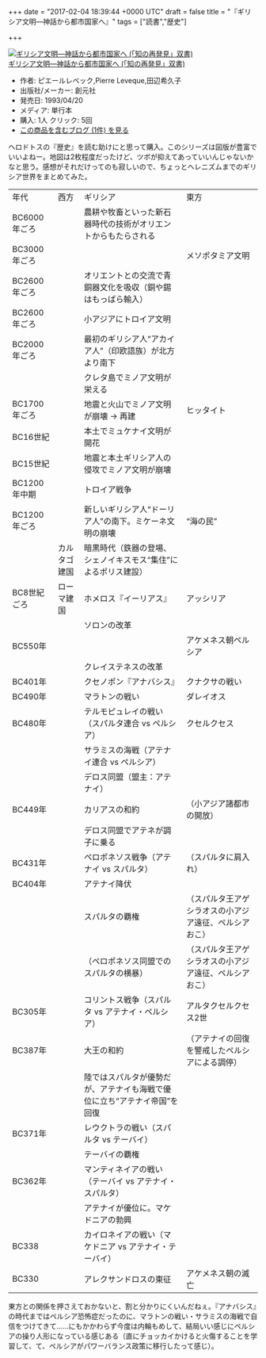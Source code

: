 
+++
date = "2017-02-04 18:39:44 +0000 UTC"
draft = false
title = "『ギリシア文明―神話から都市国家へ』"
tags = ["読書","歴史"]

+++
<div class="hatena-asin-detail"><a href="http://www.amazon.co.jp/exec/obidos/ASIN/4422210688/bestylesnet-22/"><img src="https://images-fe.ssl-images-amazon.com/images/I/616NWj1OdCL._SL160_.jpg" class="hatena-asin-detail-image" alt="ギリシア文明―神話から都市国家へ (「知の再発見」双書)" title="ギリシア文明―神話から都市国家へ (「知の再発見」双書)"/></a><div class="hatena-asin-detail-info"><a href="http://www.amazon.co.jp/exec/obidos/ASIN/4422210688/bestylesnet-22/">ギリシア文明―神話から都市国家へ (「知の再発見」双書)</a><ul><li><span class="hatena-asin-detail-label">作者:</span> ピエールレベック,Pierre Leveque,田辺希久子</li><li><span class="hatena-asin-detail-label">出版社/メーカー:</span> 創元社</li><li><span class="hatena-asin-detail-label">発売日:</span> 1993/04/20</li><li><span class="hatena-asin-detail-label">メディア:</span> 単行本</li><li><span class="hatena-asin-detail-label">購入</span>: 1人 <span class="hatena-asin-detail-label">クリック</span>: 5回</li><li><a href="http://d.hatena.ne.jp/asin/4422210688/bestylesnet-22" target="_blank">この商品を含むブログ (1件) を見る</a></li></ul></div><div class="hatena-asin-detail-foot"></div></div>ヘロドトスの『歴史』を読む助けにと思って購入。このシリーズは図版が豊富でいいよねー。地図は2枚程度だったけど、ツボが抑えてあっていいんじゃないかなと思う。感想がそれだけってのも寂しいので、ちょっとヘレニズムまでのギリシア世界をまとめてみた。

<table>
    <tbody><tr>
    <td>年代</td>
    <td>西方</td>
    <td>ギリシア</td>
    <td>東方</td>
    </tr>
    <tr>
    <td>BC6000年ごろ</td>
    <td></td>
    <td>農耕や牧畜といった新石器時代の技術がオリエントからもたらされる</td>
    <td> </td>
    </tr>
    <tr>
    <td>BC3000年ごろ</td>
    <td></td>
    <td></td>
    <td>メソポタミア文明</td>
    </tr>
    <tr>
    <td>BC2600年ごろ</td>
    <td></td>
    <td>オリエントとの交流で青銅器文化を吸収（銅や錫はもっぱら輸入）</td>
    <td> </td>
    </tr>
    <tr>
    <td>BC2600年ごろ</td>
    <td></td>
    <td>小アジアにトロイア文明</td>
    <td> </td>
    </tr>
    <tr>
    <td>BC2000年ごろ</td>
    <td></td>
    <td>最初のギリシア人“アカイア人”（印欧語族）が北方より南下</td>
    <td> </td>
    </tr>
    <tr>
    <td></td>
    <td></td>
    <td>クレタ島でミノア文明が栄える</td>
    <td> </td>
    </tr>
    <tr>
    <td>BC1700年ごろ</td>
    <td></td>
    <td>地震と火山でミノア文明が崩壊 → 再建</td>
    <td>ヒッタイト</td>
    </tr>
    <tr>
    <td>BC16世紀</td>
    <td></td>
    <td>本土でミュケナイ文明が開花</td>
    <td> </td>
    </tr>
    <tr>
    <td>BC15世紀</td>
    <td></td>
    <td>地震と本土ギリシア人の侵攻でミノア文明が崩壊</td>
    <td> </td>
    </tr>
    <tr>
    <td>BC1200年中期</td>
    <td></td>
    <td>トロイア戦争</td>
    <td> </td>
    </tr>
    <tr>
    <td>BC1200年ごろ</td>
    <td></td>
    <td>新しいギリシア人“ドーリア人”の南下。ミケーネ文明の崩壊</td>
    <td>“海の民”</td>
    </tr>
    <tr>
    <td></td>
    <td>カルタゴ建国</td>
    <td>暗黒時代（鉄器の登場、シェノイキスモス“集住”によるポリス建設）</td>
    <td> </td>
    </tr>
    <tr>
    <td>BC8世紀ごろ</td>
    <td>ローマ建国</td>
    <td>ホメロス『イーリアス』</td>
    <td>アッシリア</td>
    </tr>
    <tr>
    <td> </td>
    <td> </td>
    <td>ソロンの改革</td>
    <td> </td>
    </tr>
    <tr>
    <td>BC550年</td>
    <td> </td>
    <td> </td>
    <td>アケメネス朝ペルシア</td>
    </tr>
    <tr>
    <td> </td>
    <td> </td>
    <td>クレイステネスの改革</td>
    <td> </td>
    </tr>
    <tr>
    <td>BC401年</td>
    <td> </td>
    <td>クセノポン『アナバシス』</td>
    <td>クナクサの戦い</td>
    </tr>
    <tr>
    <td>BC490年</td>
    <td> </td>
    <td>マラトンの戦い</td>
    <td>ダレイオス</td>
    </tr>
    <tr>
    <td>BC480年</td>
    <td> </td>
    <td>テルモピュレイの戦い（スパルタ連合 vs ペルシア）</td>
    <td>クセルクセス</td>
    </tr>
    <tr>
    <td> </td>
    <td> </td>
    <td>サラミスの海戦（アテナイ連合 vs ペルシア）</td>
    <td> </td>
    </tr>
    <tr>
    <td> </td>
    <td> </td>
    <td>デロス同盟（盟主：アテナイ）</td>
    <td> </td>
    </tr>
    <tr>
    <td>BC449年</td>
    <td> </td>
    <td>カリアスの和約</td>
    <td>（小アジア諸都市の開放）</td>
    </tr>
    <tr>
    <td> </td>
    <td> </td>
    <td>デロス同盟でアテネが調子に乗る</td>
    <td> </td>
    </tr>
    <tr>
    <td>BC431年</td>
    <td> </td>
    <td>ペロポネソス戦争（アテナイ vs スパルタ）</td>
    <td>（スパルタに肩入れ）</td>
    </tr>
    <tr>
    <td>BC404年</td>
    <td> </td>
    <td>アテナイ降伏</td>
    <td> </td>
    </tr>
    <tr>
    <td> </td>
    <td> </td>
    <td>スパルタの覇権</td>
    <td>（スパルタ王アゲシラオスの小アジア遠征、ペルシアおこ）</td>
    </tr>
    <tr>
    <td> </td>
    <td> </td>
    <td>（ペロポネソス同盟でのスパルタの横暴）</td>
    <td>（スパルタ王アゲシラオスの小アジア遠征、ペルシアおこ）</td>
    </tr>
    <tr>
    <td>BC305年</td>
    <td> </td>
    <td>コリントス戦争（スパルタ vs アテナイ・ペルシア）</td>
    <td>アルタクセルクセス2世</td>
    </tr>
    <tr>
    <td>BC387年</td>
    <td> </td>
    <td>大王の和約</td>
    <td>（アテナイの回復を警戒したペルシアによる調停）</td>
    </tr>
    <tr>
    <td> </td>
    <td> </td>
    <td>陸ではスパルタが優勢だが、アテナイも海戦で優位に立ち“アテナイ帝国”を回復</td>
    <td> </td>
    </tr>
    <tr>
    <td>BC371年</td>
    <td> </td>
    <td>レウクトラの戦い（スパルタ vs テーバイ）</td>
    <td> </td>
    </tr>
    <tr>
    <td> </td>
    <td> </td>
    <td>テーバイの覇権</td>
    <td> </td>
    </tr>
    <tr>
    <td>BC362年</td>
    <td> </td>
    <td>マンティネイアの戦い（テーバイ vs アテナイ・スパルタ）</td>
    <td> </td>
    </tr>
    <tr>
    <td> </td>
    <td> </td>
    <td>アテナイが優位に。マケドニアの勃興</td>
    <td> </td>
    </tr>
    <tr>
    <td>BC338</td>
    <td> </td>
    <td>カイロネイアの戦い（マケドニア vs アテナイ・テーバイ）</td>
    <td> </td>
    </tr>
    <tr>
    <td>BC330</td>
    <td> </td>
    <td>アレクサンドロスの東征</td>
    <td>アケメネス朝の滅亡</td>
    </tr>
</tbody></table>東方との関係を押さえておかないと、割と分かりにくいんだねぇ。『アナバシス』の時代まではペルシア恐怖症だったのに、マラトンの戦い・サラミスの海戦で自信をつけてきて……にもかかわらず今度は内輪もめして、結局いい感じにペルシアの操り人形になっている感じある（直にチョッカイかけると火傷することを学習して、て、ペルシアがパワーバランス政策に移行したって感じ）。


